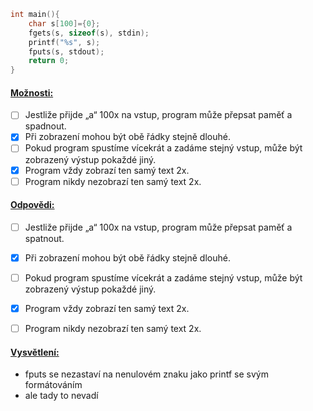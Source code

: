```c
int main(){
	char s[100]={0};
	fgets(s, sizeof(s), stdin);
	printf("%s", s);
	fputs(s, stdout);
	return 0;
}
```
#### <u>Možnosti:</u>
- [ ] Jestliže přijde „a“ 100x na vstup, program může přepsat paměť a spadnout. 
- [x] Při zobrazení mohou být obě řádky stejně dlouhé. 
- [ ] Pokud program spustíme vícekrát a zadáme stejný vstup, může být zobrazený výstup pokaždé jiný. 
- [x] Program vždy zobrazí ten samý text 2x. 
- [ ] Program nikdy nezobrazí ten samý text 2x.

#### <u>Odpovědi:</u>
- [ ] Jestliže přijde „a“ 100x na vstup, program může přepsat paměť a spatnout. 
- [x] Při zobrazení mohou být obě řádky stejně dlouhé. 
- [ ] Pokud program spustíme vícekrát a zadáme stejný vstup, může být zobrazený výstup pokaždé jiný. 
- [x] Program vždy zobrazí ten samý text 2x. 
- [ ] Program nikdy nezobrazí ten samý text 2x.


#### <u>Vysvětlení:</u>
- fputs se nezastaví na nenulovém znaku jako printf se svým formátováním
- ale tady to nevadí